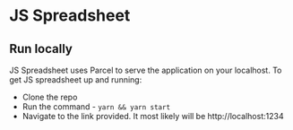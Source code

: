 # JS Spreadsheet

## Run locally

JS Spreadsheet uses Parcel to serve the application on your localhost. To get JS spreadsheet up and running:

* Clone the repo
* Run the command - `yarn && yarn start`
* Navigate to the link provided. It most likely will be http://localhost:1234
